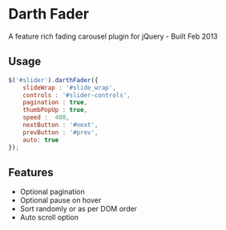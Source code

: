 Darth Fader
===========

A feature rich fading carousel plugin for jQuery - Built Feb 2013

**Usage**
------------

```javascript
$('#slider').darthFader({
	slideWrap : '#slide_wrap',
	controls : '#slider-controls',
	pagination : true,
	thumbPopUp : true,
	speed :  400,
	nextButton : '#next',
	prevButton : '#prev',
	auto: true
});
```

**Features**
------------

- Optional pagination
- Optional pause on hover
- Sort randomly or as per DOM order
- Auto scroll option 
